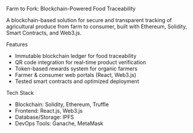 Farm to Fork: Blockchain-Powered Food Traceability 

A blockchain-based solution for secure and transparent tracking of agricultural produce from farm to consumer, built with Ethereum, Solidity, Smart Contracts, and Web3.js.

Features
- Immutable blockchain ledger for food traceability
- QR code integration for real-time product verification
- Token-based rewards system for organic farmers
- Farmer & consumer web portals (React, Web3.js)
- Tested smart contracts and optimized deployment

 Tech Stack
- Blockchain: Solidity, Ethereum, Truffle
- Frontend: React.js, Web3.js
- Database/Storage: IPFS
- DevOps Tools: Ganache, MetaMask

